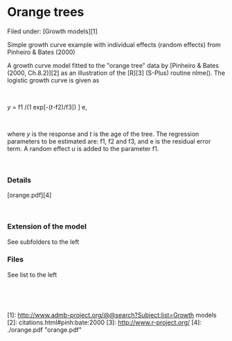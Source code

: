 #  Orange trees

Filed under:  [Growth models][1]

Simple growth curve example with individual effects (random effects) from Pinheiro & Bates (2000)

A growth curve model fitted to the "orange tree" data by [Pinheiro & Bates (2000, Ch.8.2)][2] as an illustration of the [R][3] (S-Plus) routine nlme(). The logistic growth curve is given as

 

_y_ = f1 /(1 exp[-(_t_-f2)/f3]) ] e,

 

where _y_ is the response and _t_ is the age of the tree. The regression parameters to be estimated are: f1, f2 and f3, and e is the residual error term. A random effect _u_ is added to the parameter f1.

 

### Details

[orange.pdf][4]

 

### Extension of the model

See subfolders to the left 

### Files

See list to the left

 

 

[1]: http://www.admb-project.org/@@search?Subject:list=Growth models
[2]: citations.html#pinh:bate:2000
[3]: http://www.r-project.org/
[4]: ./orange.pdf "orange.pdf"
